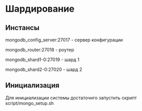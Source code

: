 # Шардирование
## Инстансы
mongodb_config_server:27017 - сервер конфигурации

mongodb_router:27018 - роутер

mongodb_shard1-0:27019 - шард 1

mongodb_shard2-0:27020 - шард 2

## Инициализация

Для инициализации системы достаточнго запустить скрипт script/mongo_setup.sh